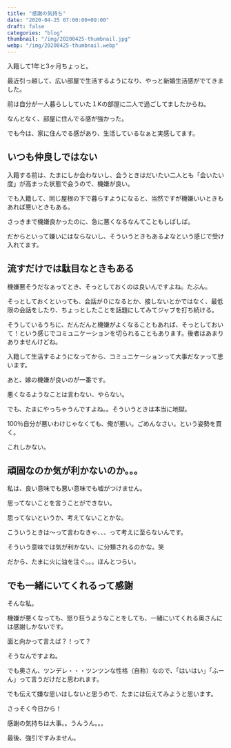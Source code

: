 ```yaml
---
title: "感謝の気持ち"
date: "2020-04-25 07:00:00+09:00"
draft: false
categories: "blog"
thumbnail: "/img/20200425-thumbnail.jpg"
webp: "/img/20200425-thumbnail.webp"
---
```


入籍して1年と3ヶ月ちょっと。

最近引っ越して、広い部屋で生活するようになり、やっと新婚生活感がでてきました。

前は自分が一人暮らししていた１Kの部屋に二人で過ごしてましたからね。

なんとなく、部屋に住んでる感が強かった。

でも今は、家に住んでる感があり、生活しているなぁと実感してます。

## いつも仲良しではない

入籍する前は、たまにしか会わないし、会うときはだいたい二人とも「会いたい度」が高まった状態で会うので、機嫌が良い。

でも入籍して、同じ屋根の下で暮らすようになると、当然ですが機嫌いいときもあれば悪いときもある。

さっきまで機嫌良かったのに、急に悪くなるなんてこともしばしば。

だからといって嫌いにはならないし、そういうときもあるよなという感じで受け入れてます。

## 流すだけでは駄目なときもある

機嫌悪そうだなぁってとき、そっとしておくのは良いんですよね。たぶん。

そっとしておくといっても、会話が０になるとか、接しないとかではなく、最低限の会話をしたり、ちょっとしたことを話題にしてみてジャブを打ち続ける。

そうしているうちに、だんだんと機嫌がよくなることもあれば、そっとしておいて！という感じでコミュニケーションを切られることもあります。後者はあまりありませんけどね。

入籍して生活するようになってから、コミュニケーションって大事だなァって思います。

あと、嫁の機嫌が良いのが一番です。

悪くなるようなことは言わない、やらない。

でも、たまにやっちゃうんですよね。。そういうときは本当に地獄。

100％自分が悪いわけじゃなくても、俺が悪い。ごめんなさい。という姿勢を貫く。

これしかない。

## 頑固なのか気が利かないのか。。。

私は、良い意味でも悪い意味でも嘘がつけません。

思ってないことを言うことができない。

思ってないというか、考えてないことかな。

こういうときは〜って言わなきゃ、、、って考えに至らないんです。

そういう意味では気が利かない、に分類されるのかな。笑

だから、たまに火に油を注ぐ。。。ほんとつらい。

## でも一緒にいてくれるって感謝

そんな私。

機嫌が悪くなっても、怒り狂うようなことをしても、一緒にいてくれる奥さんには感謝しかないです。

面と向かって言えば？！って？

そうなんですよね。

でも奥さん、ツンデレ・・・ツンツンな性格（自称）なので、「はいはい」「ふーん」って言うだけだと思われます。

でも伝えて嫌な思いはしないと思うので、たまには伝えてみようと思います。

さっそく今日から！

感謝の気持ちは大事。。うんうん。。。

最後、強引ですみません。